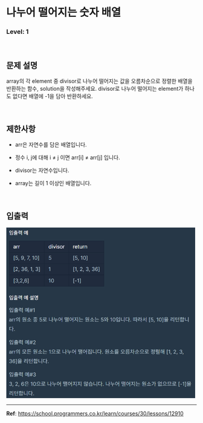 # 나누어 떨어지는 숫자 배열

### Level: 1

<br>

## 문제 설명

array의 각 element 중 divisor로 나누어 떨어지는 값을 오름차순으로 정렬한 배열을 반환하는 함수, solution을 작성해주세요.
divisor로 나누어 떨어지는 element가 하나도 없다면 배열에 -1을 담아 반환하세요.

<br>

## 제한사항

- arr은 자연수를 담은 배열입니다.

- 정수 i, j에 대해 i ≠ j 이면 arr[i] ≠ arr[j] 입니다.

- divisor는 자연수입니다.

- array는 길이 1 이상인 배열입니다.

<br>

## 입출력

<img src="./exam_1.png" style="width: 500px" alt="exam_1">

---

**Ref**: https://school.programmers.co.kr/learn/courses/30/lessons/12910